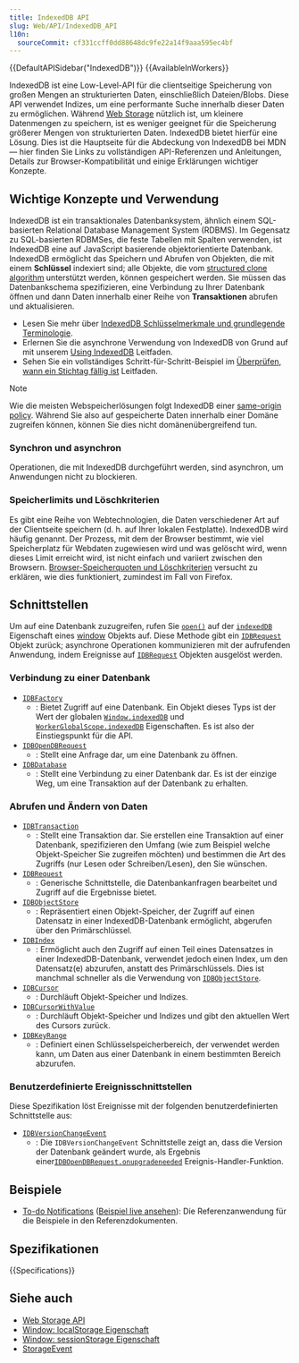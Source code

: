 ```yaml
---
title: IndexedDB API
slug: Web/API/IndexedDB_API
l10n:
  sourceCommit: cf331ccff0dd88648dc9fe22a14f9aaa595ec4bf
---
```


{{DefaultAPISidebar("IndexedDB")}} {{AvailableInWorkers}}

IndexedDB ist eine Low-Level-API für die clientseitige Speicherung von großen Mengen an strukturierten Daten, einschließlich Dateien/Blobs. Diese API verwendet Indizes, um eine performante Suche innerhalb dieser Daten zu ermöglichen. Während [Web Storage](/de/docs/Web/API/Web_Storage_API) nützlich ist, um kleinere Datenmengen zu speichern, ist es weniger geeignet für die Speicherung größerer Mengen von strukturierten Daten. IndexedDB bietet hierfür eine Lösung. Dies ist die Hauptseite für die Abdeckung von IndexedDB bei MDN — hier finden Sie Links zu vollständigen API-Referenzen und Anleitungen, Details zur Browser-Kompatibilität und einige Erklärungen wichtiger Konzepte.

## Wichtige Konzepte und Verwendung

IndexedDB ist ein transaktionales Datenbanksystem, ähnlich einem SQL-basierten Relational Database Management System (RDBMS). Im Gegensatz zu SQL-basierten RDBMSes, die feste Tabellen mit Spalten verwenden, ist IndexedDB eine auf JavaScript basierende objektorientierte Datenbank. IndexedDB ermöglicht das Speichern und Abrufen von Objekten, die mit einem **Schlüssel** indexiert sind; alle Objekte, die vom [structured clone algorithm](/de/docs/Web/API/Web_Workers_API/Structured_clone_algorithm) unterstützt werden, können gespeichert werden. Sie müssen das Datenbankschema spezifizieren, eine Verbindung zu Ihrer Datenbank öffnen und dann Daten innerhalb einer Reihe von **Transaktionen** abrufen und aktualisieren.

- Lesen Sie mehr über [IndexedDB Schlüsselmerkmale und grundlegende Terminologie](/de/docs/Web/API/IndexedDB_API/Basic_Terminology).
- Erlernen Sie die asynchrone Verwendung von IndexedDB von Grund auf mit unserem [Using IndexedDB](/de/docs/Web/API/IndexedDB_API/Using_IndexedDB) Leitfaden.
- Sehen Sie ein vollständiges Schritt-für-Schritt-Beispiel im [Überprüfen, wann ein Stichtag fällig ist](/de/docs/Web/API/IndexedDB_API/Checking_when_a_deadline_is_due) Leitfaden.

> [!NOTE]
> Wie die meisten Webspeicherlösungen folgt IndexedDB einer [same-origin policy](https://www.w3.org/Security/wiki/Same_Origin_Policy). Während Sie also auf gespeicherte Daten innerhalb einer Domäne zugreifen können, können Sie dies nicht domänenübergreifend tun.

### Synchron und asynchron

Operationen, die mit IndexedDB durchgeführt werden, sind asynchron, um Anwendungen nicht zu blockieren.

### Speicherlimits und Löschkriterien

Es gibt eine Reihe von Webtechnologien, die Daten verschiedener Art auf der Clientseite speichern (d. h. auf Ihrer lokalen Festplatte). IndexedDB wird häufig genannt. Der Prozess, mit dem der Browser bestimmt, wie viel Speicherplatz für Webdaten zugewiesen wird und was gelöscht wird, wenn dieses Limit erreicht wird, ist nicht einfach und variiert zwischen den Browsern. [Browser-Speicherquoten und Löschkriterien](/de/docs/Web/API/Storage_API/Storage_quotas_and_eviction_criteria) versucht zu erklären, wie dies funktioniert, zumindest im Fall von Firefox.

## Schnittstellen

Um auf eine Datenbank zuzugreifen, rufen Sie [`open()`](/de/docs/Web/API/IDBFactory/open) auf der [`indexedDB`](/de/docs/Web/API/Window/indexedDB) Eigenschaft eines [window](/de/docs/Web/API/Window) Objekts auf. Diese Methode gibt ein [`IDBRequest`](/de/docs/Web/API/IDBRequest) Objekt zurück; asynchrone Operationen kommunizieren mit der aufrufenden Anwendung, indem Ereignisse auf [`IDBRequest`](/de/docs/Web/API/IDBRequest) Objekten ausgelöst werden.

### Verbindung zu einer Datenbank

- [`IDBFactory`](/de/docs/Web/API/IDBFactory)
  - : Bietet Zugriff auf eine Datenbank. Ein Objekt dieses Typs ist der Wert der globalen [`Window.indexedDB`](/de/docs/Web/API/Window/indexedDB) und [`WorkerGlobalScope.indexedDB`](/de/docs/Web/API/WorkerGlobalScope/indexedDB) Eigenschaften. Es ist also der Einstiegspunkt für die API.
- [`IDBOpenDBRequest`](/de/docs/Web/API/IDBOpenDBRequest)
  - : Stellt eine Anfrage dar, um eine Datenbank zu öffnen.
- [`IDBDatabase`](/de/docs/Web/API/IDBDatabase)
  - : Stellt eine Verbindung zu einer Datenbank dar. Es ist der einzige Weg, um eine Transaktion auf der Datenbank zu erhalten.

### Abrufen und Ändern von Daten

- [`IDBTransaction`](/de/docs/Web/API/IDBTransaction)
  - : Stellt eine Transaktion dar. Sie erstellen eine Transaktion auf einer Datenbank, spezifizieren den Umfang (wie zum Beispiel welche Objekt-Speicher Sie zugreifen möchten) und bestimmen die Art des Zugriffs (nur Lesen oder Schreiben/Lesen), den Sie wünschen.
- [`IDBRequest`](/de/docs/Web/API/IDBRequest)
  - : Generische Schnittstelle, die Datenbankanfragen bearbeitet und Zugriff auf die Ergebnisse bietet.
- [`IDBObjectStore`](/de/docs/Web/API/IDBObjectStore)
  - : Repräsentiert einen Objekt-Speicher, der Zugriff auf einen Datensatz in einer IndexedDB-Datenbank ermöglicht, abgerufen über den Primärschlüssel.
- [`IDBIndex`](/de/docs/Web/API/IDBIndex)
  - : Ermöglicht auch den Zugriff auf einen Teil eines Datensatzes in einer IndexedDB-Datenbank, verwendet jedoch einen Index, um den Datensatz(e) abzurufen, anstatt des Primärschlüssels. Dies ist manchmal schneller als die Verwendung von [`IDBObjectStore`](/de/docs/Web/API/IDBObjectStore).
- [`IDBCursor`](/de/docs/Web/API/IDBCursor)
  - : Durchläuft Objekt-Speicher und Indizes.
- [`IDBCursorWithValue`](/de/docs/Web/API/IDBCursorWithValue)
  - : Durchläuft Objekt-Speicher und Indizes und gibt den aktuellen Wert des Cursors zurück.
- [`IDBKeyRange`](/de/docs/Web/API/IDBKeyRange)
  - : Definiert einen Schlüsselspeicherbereich, der verwendet werden kann, um Daten aus einer Datenbank in einem bestimmten Bereich abzurufen.

### Benutzerdefinierte Ereignisschnittstellen

Diese Spezifikation löst Ereignisse mit der folgenden benutzerdefinierten Schnittstelle aus:

- [`IDBVersionChangeEvent`](/de/docs/Web/API/IDBVersionChangeEvent)
  - : Die `IDBVersionChangeEvent` Schnittstelle zeigt an, dass die Version der Datenbank geändert wurde, als Ergebnis einer[`IDBOpenDBRequest.onupgradeneeded`](/de/docs/Web/API/IDBOpenDBRequest/upgradeneeded_event) Ereignis-Handler-Funktion.

## Beispiele

- [To-do Notifications](https://github.com/mdn/dom-examples/tree/main/to-do-notifications) ([Beispiel live ansehen](https://mdn.github.io/dom-examples/to-do-notifications/)): Die Referenzanwendung für die Beispiele in den Referenzdokumenten.

## Spezifikationen

{{Specifications}}

## Siehe auch

- [Web Storage API](/de/docs/Web/API/Web_Storage_API)
- [Window: localStorage Eigenschaft](/de/docs/Web/API/Window/localStorage)
- [Window: sessionStorage Eigenschaft](/de/docs/Web/API/Window/sessionStorage)
- [StorageEvent](/de/docs/Web/API/StorageEvent)
